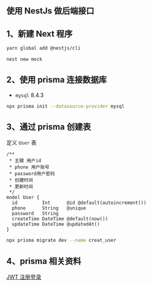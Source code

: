 ## 使用 NestJs 做后端接口

## 1、新建 Next 程序

```bash
yarn global add @nestjs/cli
```

```bash
nest new mock
```

## 2、使用 prisma 连接数据库

- `mysql` 8.4.3

```bash
npx prisma init --datasource-provider mysql
```

## 3、通过 prisma 创建表

定义 `User` 表

```prisma
/**
 * 主键 用户id
 * phone 用户账号
 * password用户密码
 * 创建时间
 * 更新时间
 */
model User {
  id         Int      @id @default(autoincrement())
  phone      String   @unique
  password   String
  createTime DateTime @default(now())
  updateTime DateTime @updatedAt()
}
```

```bash
npx prisma migrate dev --name creat_user
```

## 4、prisma 相关资料

[JWT 注册登录](https://juejin.cn/post/7386264336513646655)
